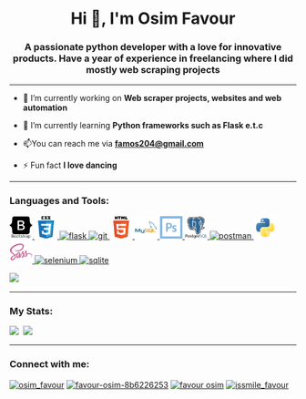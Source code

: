 <!--

### Hi there 👋, I'm Favour Osim, a very passionate
    and committed Web Software Engineer

**OsimFavour/OsimFavour** is a ✨ _special_ ✨ repository because its `README.md` (this file) appears on your GitHub profile.

Here are some ideas to get you started:

- 🔭 I’m currently working on  building a website
- 🌱 I’m currently learning python, data structures and algorithms, GUI, data science and data analysis
- 👯 I’m looking to collaborate on open source python projects, and also building websites with python
- 🤔 I’m looking for help with how to run a website
- 💬 Ask me about Python frameworks, React Js, Bootstrap
- 📫 How to reach me: famos204@gmail.com
- 😄 Pronouns: ...
- ⚡ Fun fact: I love dancing 🥰
-->

<h1 align="center">Hi 👋, I'm Osim Favour</h1>
<h3 align="center">A passionate python developer with a love for innovative products. Have a year of experience in freelancing where I did mostly web scraping projects</h3>

<hr></hr>

- 🔭 I’m currently working on **Web scraper projects, websites and web automation**

- 🌱 I’m currently learning **Python frameworks such as Flask e.t.c**

- 📫You can reach me via **famos204@gmail.com**

- ⚡ Fun fact **I love dancing**

<hr></hr><h3 align="left">Languages and Tools:</h3>

<p align="left"> <a href="https://getbootstrap.com" target="_blank" rel="noreferrer"> 
<img src="https://raw.githubusercontent.com/devicons/devicon/master/icons/bootstrap/bootstrap-plain-wordmark.svg" alt="bootstrap" width="40" height="40"/> </a> <a href="https://www.w3schools.com/css/" target="_blank" rel="noreferrer"> <img src="https://raw.githubusercontent.com/devicons/devicon/master/icons/css3/css3-original-wordmark.svg" alt="css3" width="40" height="40"/> </a> <a href="https://flask.palletsprojects.com/" target="_blank" rel="noreferrer"> <img src="https://www.vectorlogo.zone/logos/pocoo_flask/pocoo_flask-icon.svg" alt="flask" width="40" height="40"/> </a> <a href="https://git-scm.com/" target="_blank" rel="noreferrer"> <img src="https://www.vectorlogo.zone/logos/git-scm/git-scm-icon.svg" alt="git" width="40" height="40"/> </a> <a href="https://www.w3.org/html/" target="_blank" rel="noreferrer"> <img src="https://raw.githubusercontent.com/devicons/devicon/master/icons/html5/html5-original-wordmark.svg" alt="html5" width="40" height="40"/> </a> <a href="https://www.mysql.com/" target="_blank" rel="noreferrer"> <img src="https://raw.githubusercontent.com/devicons/devicon/master/icons/mysql/mysql-original-wordmark.svg" alt="mysql" width="40" height="40"/> </a> <a href="https://www.photoshop.com/en" target="_blank" rel="noreferrer"> <img src="https://raw.githubusercontent.com/devicons/devicon/master/icons/photoshop/photoshop-line.svg" alt="photoshop" width="40" height="40"/> </a> <a href="https://www.postgresql.org" target="_blank" rel="noreferrer"> <img src="https://raw.githubusercontent.com/devicons/devicon/master/icons/postgresql/postgresql-original-wordmark.svg" alt="postgresql" width="40" height="40"/> </a> <a href="https://postman.com" target="_blank" rel="noreferrer"> <img src="https://www.vectorlogo.zone/logos/getpostman/getpostman-icon.svg" alt="postman" width="40" height="40"/> </a> <a href="https://www.python.org" target="_blank" rel="noreferrer"> <img src="https://raw.githubusercontent.com/devicons/devicon/master/icons/python/python-original.svg" alt="python" width="40" height="40"/> </a> <a href="https://sass-lang.com" target="_blank" rel="noreferrer"> <img src="https://raw.githubusercontent.com/devicons/devicon/master/icons/sass/sass-original.svg" alt="sass" width="40" height="40"/> </a> <a href="https://www.selenium.dev" target="_blank" rel="noreferrer"> <img src="https://raw.githubusercontent.com/detain/svg-logos/780f25886640cef088af994181646db2f6b1a3f8/svg/selenium-logo.svg" alt="selenium" width="40" height="40"/> </a> <a href="https://www.sqlite.org/" target="_blank" rel="noreferrer"> <img src="https://www.vectorlogo.zone/logos/sqlite/sqlite-icon.svg" alt="sqlite" width="40" height="40"/> </a> </p>

<img src="https://github-readme-stats.vercel.app/api/top-langs/?username=OsimFavour&count_private=true&show_icons=true&theme=react&layout=compact" /> 

<!-- <img src="https://github-readme-stats.vercel.app/api?username=OsimFavour&count_private=true&show_icons=true&theme=radical" > -->

<hr></hr><h3 align="left">My Stats:</h3>
<a><img width="48%" src="https://github-readme-stats.vercel.app/api?username=OsimFavour&show_icons=true&hide_border=true&theme=radical" />&nbsp; <img width="48%" src="https://github-readme-streak-stats.herokuapp.com/?user=OsimFavour&hide_border=true&theme=radical" /></a>

<hr></hr>

<h3 align="left">Connect with me:</h3>
<p align="left">
<a href="https://twitter.com/osim_favour" target="blank"><img align="center" src="https://raw.githubusercontent.com/rahuldkjain/github-profile-readme-generator/master/src/images/icons/Social/twitter.svg" alt="osim_favour" height="30" width="40" /></a>
<a href="https://linkedin.com/in/favour-osim-8b6226253" target="blank"><img align="center" src="https://raw.githubusercontent.com/rahuldkjain/github-profile-readme-generator/master/src/images/icons/Social/linked-in-alt.svg" alt="favour-osim-8b6226253" height="30" width="40" /></a>
<a href="https://fb.com/favour osim" target="blank"><img align="center" src="https://raw.githubusercontent.com/rahuldkjain/github-profile-readme-generator/master/src/images/icons/Social/facebook.svg" alt="favour osim" height="30" width="40" /></a>
<a href="https://instagram.com/issmile_favour" target="blank"><img align="center" src="https://raw.githubusercontent.com/rahuldkjain/github-profile-readme-generator/master/src/images/icons/Social/instagram.svg" alt="issmile_favour" height="30" width="40" /></a>
</p>
